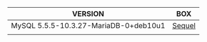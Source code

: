 | VERSION             | BOX                                                                                         |
| ------------------- | ------------------------------------------------------------------------------------------- |
| MySQL 5.5.5-10.3.27-MariaDB-0+deb10u1 | [Sequel](obsidian://open?vault=OSCP&file=CTE%2FHTB%2FSTARTING%20POINT%2FTIER1%2FSequel) |
|                     |                                                                                             |

